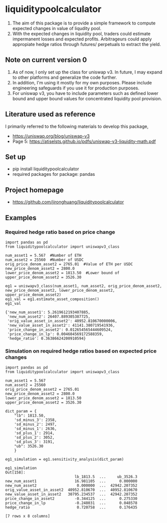 # liquiditypoolcalculator

1. The aim of this package is to provide a simple framework to compute expected changes in value of liqudity pool.
2. With the expected changes in liquidity pool, traders could estimate impermanent losses and expected profits. Arbitrageurs could apply appropiate hedge ratios through futures/ perpetuals to extract the yield.

## Note on current version 0

1. As of now, I only set up the class for uniswap v3. In future, I may expand to other platforms and generalize the code further. 
2. In addition, I'm using it mostly for my own purposes. Please include engineering safeguards if you use it for production purposes.
3. For uniswap v3, you have to include parameters such as defined lower bound and upper bound values for concentrated liquidity pool provision.

## Literature used as reference

I primarily referred to the following materials to develop this package,

- https://uniswap.org/blog/uniswap-v3
- Page 5: https://atiselsts.github.io/pdfs/uniswap-v3-liquidity-math.pdf

## Set up

- pip install liquiditypoolcalculator
- required packages for package: pandas

## Project homepage

- https://github.com/jironghuang/liquiditypoolcalculator

## Examples

### Required hedge ratio based on price change

```
import pandas as pd
from liquiditypoolcalculator import uniswapv3_class

num_asset1 = 5.567  #Number of ETH
num_asset2 = 25560  #Number of USDC
orig_price_denom_asset2 = 2765.01  #Value of ETH per USDC
new_price_denom_asset2 = 2800.0
lower_price_denom_asset2 = 1813.50  #Lower bound of 
upper_price_denom_asset2 = 3526.30     

eg1 = uniswapv3_class(num_asset1, num_asset2, orig_price_denom_asset2, new_price_denom_asset2, lower_price_denom_asset2, upper_price_denom_asset2)
eg1_val = eg1.estimate_asset_composition()      
eg1_val

{'new_num_asset1': 5.2619612193407885,
 'new_num_asset2': 26407.889305387725,
 'orig_value_asset_in_asset2': 40952.810670000006,
 'new_value_asset_in_asset2': 41141.380719541936,
 'price_change_in_asset2': 0.012654565444609524,
 'price_change_in_lp': 0.004604569172588359,
 'hedge_ratio': 0.36386624200910594}
```

### Simulation on required hedge ratios based on expected price changes

```
import pandas as pd
from liquiditypoolcalculator import uniswapv3_class

num_asset1 = 5.567
num_asset2 = 25560
orig_price_denom_asset2 = 2765.01
new_price_denom_asset2 = 2800.0
lower_price_denom_asset2 = 1813.50
upper_price_denom_asset2 = 3526.30   

dict_param = {
    "lb": 1813.50,
    'sd_minus_3': 2358,
    'sd_minus_2': 2497,
    'sd_minus_1': 2636,
    'sd_plus_1': 2914,
    'sd_plus_2': 3052,       
    'sd_plus_3': 3191,       
    "ub": 3526.30        
    }
    
eg1_simulation = eg1.sensitivity_analysis(dict_param)

eg1_simulation
Out[158]: 
                               lb_1813.5  ...     ub_3526.3
new_num_asset1                 16.981105  ...      0.000000
new_num_asset2                  0.000000  ...  42942.207352
orig_value_asset_in_asset2  40952.810670  ...  40952.810670
new_value_asset_in_asset2   30795.234537  ...  42942.207352
price_change_in_asset2         -0.344125  ...      0.275330
price_change_in_lp             -0.248031  ...      0.048578
hedge_ratio                     0.720758  ...      0.176435

[7 rows x 8 columns]
      
```
